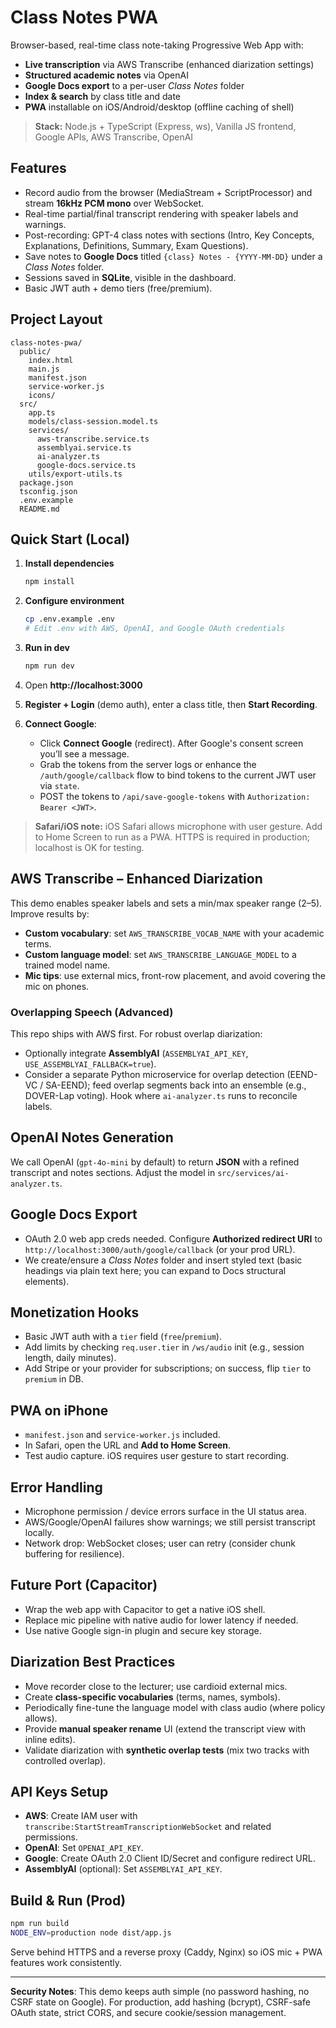 # Class Notes PWA

Browser-based, real-time class note-taking Progressive Web App with:
- **Live transcription** via AWS Transcribe (enhanced diarization settings)
- **Structured academic notes** via OpenAI
- **Google Docs export** to a per-user *Class Notes* folder
- **Index & search** by class title and date
- **PWA** installable on iOS/Android/desktop (offline caching of shell)

> **Stack:** Node.js + TypeScript (Express, ws), Vanilla JS frontend, Google APIs, AWS Transcribe, OpenAI

## Features

- Record audio from the browser (MediaStream + ScriptProcessor) and stream **16kHz PCM mono** over WebSocket.
- Real-time partial/final transcript rendering with speaker labels and warnings.
- Post-recording: GPT-4 class notes with sections (Intro, Key Concepts, Explanations, Definitions, Summary, Exam Questions).
- Save notes to **Google Docs** titled `{class} Notes - {YYYY-MM-DD}` under a *Class Notes* folder.
- Sessions saved in **SQLite**, visible in the dashboard.
- Basic JWT auth + demo tiers (free/premium).

## Project Layout

```
class-notes-pwa/
  public/
    index.html
    main.js
    manifest.json
    service-worker.js
    icons/
  src/
    app.ts
    models/class-session.model.ts
    services/
      aws-transcribe.service.ts
      assemblyai.service.ts
      ai-analyzer.ts
      google-docs.service.ts
    utils/export-utils.ts
  package.json
  tsconfig.json
  .env.example
  README.md
```

## Quick Start (Local)

1. **Install dependencies**
   ```bash
   npm install
   ```

2. **Configure environment**
   ```bash
   cp .env.example .env
   # Edit .env with AWS, OpenAI, and Google OAuth credentials
   ```

3. **Run in dev**
   ```bash
   npm run dev
   ```

4. Open **http://localhost:3000**

5. **Register + Login** (demo auth), enter a class title, then **Start Recording**.

6. **Connect Google**:
   - Click **Connect Google** (redirect). After Google's consent screen you’ll see a message.
   - Grab the tokens from the server logs or enhance the `/auth/google/callback` flow to bind tokens to the current JWT user via `state`.
   - POST the tokens to `/api/save-google-tokens` with `Authorization: Bearer <JWT>`.

> **Safari/iOS note:** iOS Safari allows microphone with user gesture. Add to Home Screen to run as a PWA. HTTPS is required in production; localhost is OK for testing.

## AWS Transcribe – Enhanced Diarization

This demo enables speaker labels and sets a min/max speaker range (2–5). Improve results by:
- **Custom vocabulary**: set `AWS_TRANSCRIBE_VOCAB_NAME` with your academic terms.
- **Custom language model**: set `AWS_TRANSCRIBE_LANGUAGE_MODEL` to a trained model name.
- **Mic tips**: use external mics, front-row placement, and avoid covering the mic on phones.

### Overlapping Speech (Advanced)

This repo ships with AWS first. For robust overlap diarization:
- Optionally integrate **AssemblyAI** (`ASSEMBLYAI_API_KEY`, `USE_ASSEMBLYAI_FALLBACK=true`).
- Consider a separate Python microservice for overlap detection (EEND-VC / SA-EEND); feed overlap segments back into an ensemble (e.g., DOVER-Lap voting). Hook where `ai-analyzer.ts` runs to reconcile labels.

## OpenAI Notes Generation

We call OpenAI (`gpt-4o-mini` by default) to return **JSON** with a refined transcript and notes sections. Adjust the model in `src/services/ai-analyzer.ts`.

## Google Docs Export

- OAuth 2.0 web app creds needed. Configure **Authorized redirect URI** to `http://localhost:3000/auth/google/callback` (or your prod URL).
- We create/ensure a *Class Notes* folder and insert styled text (basic headings via plain text here; you can expand to Docs structural elements).

## Monetization Hooks

- Basic JWT auth with a `tier` field (`free`/`premium`).
- Add limits by checking `req.user.tier` in `/ws/audio` init (e.g., session length, daily minutes).
- Add Stripe or your provider for subscriptions; on success, flip `tier` to `premium` in DB.

## PWA on iPhone

- `manifest.json` and `service-worker.js` included.
- In Safari, open the URL and **Add to Home Screen**.
- Test audio capture. iOS requires user gesture to start recording.

## Error Handling

- Microphone permission / device errors surface in the UI status area.
- AWS/Google/OpenAI failures show warnings; we still persist transcript locally.
- Network drop: WebSocket closes; user can retry (consider chunk buffering for resilience).

## Future Port (Capacitor)

- Wrap the web app with Capacitor to get a native iOS shell.
- Replace mic pipeline with native audio for lower latency if needed.
- Use native Google sign-in plugin and secure key storage.

## Diarization Best Practices

- Move recorder close to the lecturer; use cardioid external mics.
- Create **class-specific vocabularies** (terms, names, symbols).
- Periodically fine-tune the language model with class audio (where policy allows).
- Provide **manual speaker rename** UI (extend the transcript view with inline edits).
- Validate diarization with **synthetic overlap tests** (mix two tracks with controlled overlap).

## API Keys Setup

- **AWS**: Create IAM user with `transcribe:StartStreamTranscriptionWebSocket` and related permissions.
- **OpenAI**: Set `OPENAI_API_KEY`.
- **Google**: Create OAuth 2.0 Client ID/Secret and configure redirect URL.
- **AssemblyAI** (optional): Set `ASSEMBLYAI_API_KEY`.

## Build & Run (Prod)

```bash
npm run build
NODE_ENV=production node dist/app.js
```

Serve behind HTTPS and a reverse proxy (Caddy, Nginx) so iOS mic + PWA features work consistently.

---

**Security Notes**: This demo keeps auth simple (no password hashing, no CSRF state on Google). For production, add hashing (bcrypt), CSRF-safe OAuth state, strict CORS, and secure cookie/session management.
